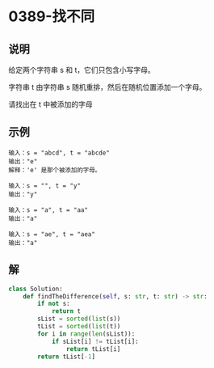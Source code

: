 # 0389-找不同

## 说明
给定两个字符串 s 和 t，它们只包含小写字母。

字符串 t 由字符串 s 随机重排，然后在随机位置添加一个字母。

请找出在 t 中被添加的字母

## 示例
```
输入：s = "abcd", t = "abcde"
输出："e"
解释：'e' 是那个被添加的字母。

输入：s = "", t = "y"
输出："y"

输入：s = "a", t = "aa"
输出："a"

输入：s = "ae", t = "aea"
输出："a"
```

## 解

```python
class Solution:
    def findTheDifference(self, s: str, t: str) -> str:
        if not s:
            return t
        sList = sorted(list(s))
        tList = sorted(list(t))
        for i in range(len(sList)):
            if sList[i] != tList[i]:
                return tList[i]
        return tList[-1]
```